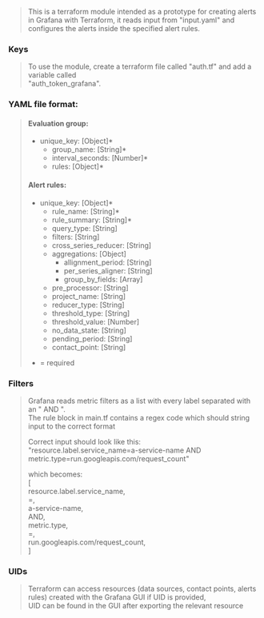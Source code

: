 >This is a terraform module intended as a prototype for creating alerts in Grafana with Terraform, 
>it reads input from "input.yaml" and configures the alerts inside the specified alert rules.

 ### Keys
>To use the module, create a terraform file called "auth.tf" and add a variable called  
>"auth_token_grafana".

 ### YAML file format:

> #### Evaluation group:
>
> - unique_key: [Object]*
>   - group_name: [String]*
>   - interval_seconds: [Number]*
>   - rules: [Object]*
>
> #### Alert rules:
>
> - unique_key: [Object]*
>   - rule_name: [String]*
>   - rule_summary: [String]*
>   - query_type: [String]
>   - filters: [String]
>   - cross_series_reducer: [String]
>   - aggregations: [Object]
>     - allignment_period: [String]
>     - per_series_aligner: [String]
>     - group_by_fields: [Array]
>   - pre_processor: [String]
>   - project_name: [String]
>   - reducer_type: [String]
>   - threshold_type: [String]
>   - threshold_value: [Number]
>   - no_data_state: [String]
>   - pending_period: [String]
>   - contact_point: [String]
>
>* = required

 ### Filters
>Grafana reads metric filters as a list with every label separated with an " AND ".  
>The rule block in main.tf contains a regex code which should string input to the correct format  
>  
>Correct input should look like this:  
>"resource.label.service_name=a-service-name AND metric.type=run.googleapis.com/request_count"  
>  
>which becomes:  
>[  
>resource.label.service_name,  
>=,  
>a-service-name,  
>AND,  
>metric.type,  
>=,  
>run.googleapis.com/request_count,  
>]

 ### UIDs
>Terraform can access resources (data sources, contact points, alerts rules) created with the Grafana GUI if UID is provided,  
>UID can be found in the GUI after exporting the relevant resource